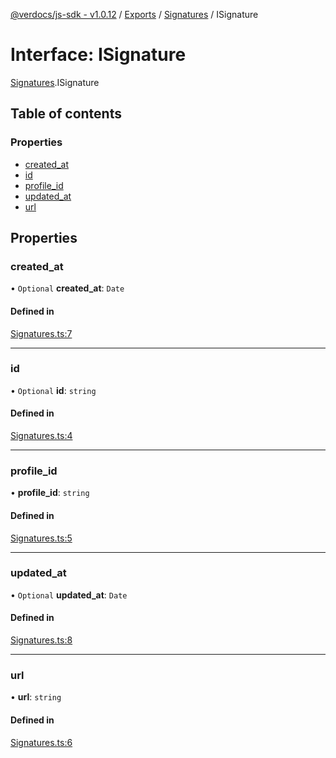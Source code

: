 [@verdocs/js-sdk - v1.0.12](../README.md) / [Exports](../modules.md) / [Signatures](../modules/Signatures.md) / ISignature

# Interface: ISignature

[Signatures](../modules/Signatures.md).ISignature

## Table of contents

### Properties

- [created_at](Signatures.ISignature.md#created_at)
- [id](Signatures.ISignature.md#id)
- [profile_id](Signatures.ISignature.md#profile_id)
- [updated_at](Signatures.ISignature.md#updated_at)
- [url](Signatures.ISignature.md#url)

## Properties

### created\_at

• `Optional` **created\_at**: `Date`

#### Defined in

[Signatures.ts:7](https://github.com/Verdocs/js-sdk/blob/main/src/Signatures.ts#L7)

___

### id

• `Optional` **id**: `string`

#### Defined in

[Signatures.ts:4](https://github.com/Verdocs/js-sdk/blob/main/src/Signatures.ts#L4)

___

### profile\_id

• **profile\_id**: `string`

#### Defined in

[Signatures.ts:5](https://github.com/Verdocs/js-sdk/blob/main/src/Signatures.ts#L5)

___

### updated\_at

• `Optional` **updated\_at**: `Date`

#### Defined in

[Signatures.ts:8](https://github.com/Verdocs/js-sdk/blob/main/src/Signatures.ts#L8)

___

### url

• **url**: `string`

#### Defined in

[Signatures.ts:6](https://github.com/Verdocs/js-sdk/blob/main/src/Signatures.ts#L6)
